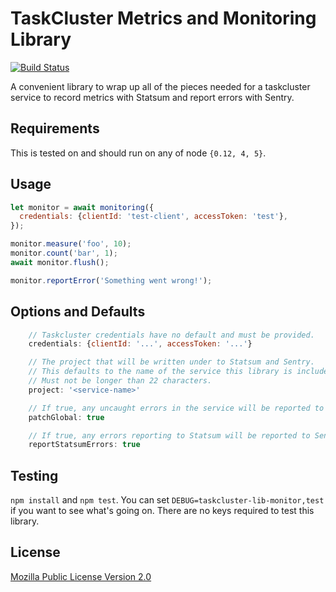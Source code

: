 TaskCluster Metrics and Monitoring Library
==========================================

[![Build Status](https://travis-ci.org/taskcluster/taskcluster-lib-monitor.svg?branch=master)](https://travis-ci.org/taskcluster/taskcluster-lib-monitor)

A convenient library to wrap up all of the pieces needed for a taskcluster service to record metrics with Statsum and report errors with Sentry.

Requirements
------------

This is tested on and should run on any of node `{0.12, 4, 5}`.

Usage
-----

```js
let monitor = await monitoring({
  credentials: {clientId: 'test-client', accessToken: 'test'},
});

monitor.measure('foo', 10);
monitor.count('bar', 1);
await monitor.flush();

monitor.reportError('Something went wrong!');
```

Options and Defaults
--------------------

```js
    // Taskcluster credentials have no default and must be provided.
    credentials: {clientId: '...', accessToken: '...'}

    // The project that will be written under to Statsum and Sentry.
    // This defaults to the name of the service this library is included in.
    // Must not be longer than 22 characters.
    project: '<service-name>'

    // If true, any uncaught errors in the service will be reported to Sentry.
    patchGlobal: true

    // If true, any errors reporting to Statsum will be reported to Sentry.
    reportStatsumErrors: true
```

Testing
-------

`npm install` and `npm test`. You can set `DEBUG=taskcluster-lib-monitor,test` if you want to see what's going on. There are no keys required to test this library.

License
-------

[Mozilla Public License Version 2.0](https://github.com/taskcluster/taskcluster-lib-monitor/blob/master/LICENSE)
